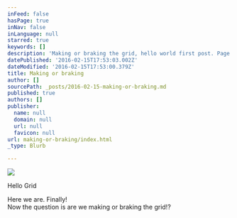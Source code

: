 ```yaml
---
inFeed: false
hasPage: true
inNav: false
inLanguage: null
starred: true
keywords: []
description: 'Making or braking the grid, hello world first post. Page title and description '
datePublished: '2016-02-15T17:53:03.002Z'
dateModified: '2016-02-15T17:53:00.379Z'
title: Making or braking
author: []
sourcePath: _posts/2016-02-15-making-or-braking.md
published: true
authors: []
publisher:
  name: null
  domain: null
  url: null
  favicon: null
url: making-or-braking/index.html
_type: Blurb

---
```

![](https://the-grid-user-content.s3-us-west-2.amazonaws.com/4816d376-7af0-4e24-a9c3-5a99e4c423ec.jpg)

Hello Grid 

Here we are. Finally!   
Now the question is are we making or braking the grid!?